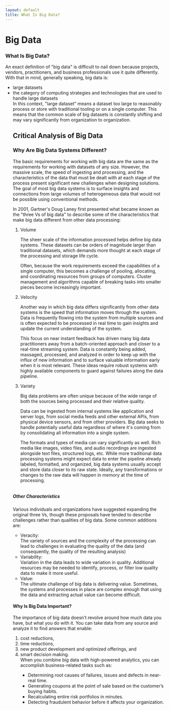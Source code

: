 ```yaml
---
layout: default
title: What Is Big Data?
---
```


<div id="contact">
  <h1 class="pageTitle">Big Data</h1>
  <h3>What Is Big Data?</h3>
 An exact definition of "big data" is difficult to nail down because projects, vendors, practitioners, and business professionals use it quite differently. With that in mind, generally speaking, big data is:
<ul>
<li>large datasets</li>
<li>the category of computing strategies and technologies that are used to handle large datasets</li>
In this context, "large dataset" means a dataset too large to reasonably process or store with traditional tooling or on a single computer. This means that the common scale of big datasets is constantly shifting and may vary significantly from organization to organization.
<h2>Critical Analysis of Big Data</h2>
<h3>Why Are Big Data Systems Different?</h3>
The basic requirements for working with big data are the same as the requirements for working with datasets of any size. However, the massive scale, the speed of ingesting and processing, and the characteristics of the data that must be dealt with at each stage of the process present significant new challenges when designing solutions. The goal of most big data systems is to surface insights and connections from large volumes of heterogeneous data that would not be possible using conventional methods.

In 2001, Gartner's Doug Laney first presented what became known as the "three Vs of big data" to describe some of the characteristics that make big data different from other data processing:
<ol>
<li>Volume</li>

The sheer scale of the information processed helps define big data systems. These datasets can be orders of magnitude larger than traditional datasets, which demands more thought at each stage of the processing and storage life cycle.

Often, because the work requirements exceed the capabilities of a single computer, this becomes a challenge of pooling, allocating, and coordinating resources from groups of computers. Cluster management and algorithms capable of breaking tasks into smaller pieces become increasingly important.

<li>Velocity</li>

Another way in which big data differs significantly from other data systems is the speed that information moves through the system. Data is frequently flowing into the system from multiple sources and is often expected to be processed in real time to gain insights and update the current understanding of the system.

This focus on near instant feedback has driven many big data practitioners away from a batch-oriented approach and closer to a real-time streaming system. Data is constantly being added, massaged, processed, and analyzed in order to keep up with the influx of new information and to surface valuable information early when it is most relevant. These ideas require robust systems with highly available components to guard against failures along the data pipeline.

<li>Variety</li>

Big data problems are often unique because of the wide range of both the sources being processed and their relative quality.

Data can be ingested from internal systems like application and server logs, from social media feeds and other external APIs, from physical device sensors, and from other providers. Big data seeks to handle potentially useful data regardless of where it's coming from by consolidating all information into a single system.

The formats and types of media can vary significantly as well. Rich media like images, video files, and audio recordings are ingested alongside text files, structured logs, etc. While more traditional data processing systems might expect data to enter the pipeline already labeled, formatted, and organized, big data systems usually accept and store data closer to its raw state. Ideally, any transformations or changes to the raw data will happen in memory at the time of processing.
</ol>
<img src="{{ 'assets/img/vs.jpg' | prepend: site.baseurl }}" alt="">
<h5>Other Characteristics</h5>

Various individuals and organizations have suggested expanding the original three Vs, though these proposals have tended to describe challenges rather than qualities of big data. Some common additions are:
<ul>
<li>Veracity:</li> The variety of sources and the complexity of the processing can lead to challenges in evaluating the quality of the data (and consequently, the quality of the resulting analysis)
<li>Variability:</li> Variation in the data leads to wide variation in quality. Additional resources may be needed to identify, process, or filter low quality data to make it more useful.
<li>Value:</li> The ultimate challenge of big data is delivering value. Sometimes, the systems and processes in place are complex enough that using the data and extracting actual value can become difficult.
</ul>

<h4>Why Is Big Data Important?</h4>

The importance of big data doesn’t revolve around how much data you have, but what you do with it. You can take data from any source and analyze it to find answers that enable:
<ol>
<li> cost reductions,</li><li> time reductions, </li><li> new product development and optimized offerings, and </li><li> smart decision making.</li> When you combine big data with high-powered analytics, you can accomplish business-related tasks such as:
<ul>
<li>Determining root causes of failures, issues and defects in near-real time.</li>
<li>Generating coupons at the point of sale based on the customer’s buying habits.</li>
<li>Recalculating entire risk portfolios in minutes.</li>
<li>Detecting fraudulent behavior before it affects your organization.
</ul>
</ol>
